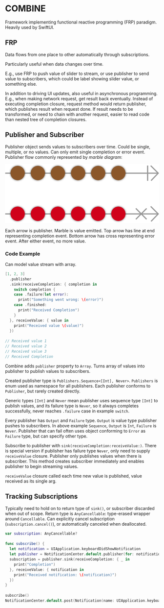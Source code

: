 # COMBINE

Framework implementing functional reactive programming (FRP) paradigm. Heavily used by SwiftUI.

## FRP

Data flows from one place to other automatically through subscriptions.

Particularly useful when data changes over time.

E.g., use FRP to push value of slider to stream, or use publisher to send value to subscribers, which could be label showing slider value, or something else.

In addition to driving UI updates, also useful in asynchronous programming. E.g., when making network request, get result back eventually. Instead of executing completion closure, request method would return publisher, which publishes result when request done. If result needs to be transformed, or need to chain with another request, easier to read code than nested tree of completion closures.

## Publisher and Subscriber

Publisher object sends values to subscribers over time. Could be single, multiple, or no values. Can only emit single completion or error event. Publisher flow commonly represented by _marble diagram_:

![publisher flow marble diagram](../assets/combine_publisher.png)

Each arrow is publisher. Marble is value emitted. Top arrow has line at end representing completion event. Bottom arrow has cross representing error event. After either event, no more value.

### Code Example

Can model value stream with array.

```swift
[1, 2, 3]
  .publisher
  .sink(receiveCompletion: { completion in
    switch completion {
    case .failure(let error):
      print("Something went wrong: \(error)")
    case .finished:
      print("Received Completion")
    }
  }, receiveValue: { value in
    print("Received value \(value)")
  })

// Received value 1
// Received value 2
// Received value 3
// Received Completion
```

Combine adds `publisher` property to `Array`. Turns array of values into publisher to publish values to subscribers.

Created publisher type is `Publishers.Sequence<[Int], Never>`. `Publishers` is enum used as namespace for all publishers. Each publisher conforms to `Publisher`, but rarely created directly.

Generic types `[Int]` and `Never` mean publisher uses sequence type `[Int]` to publish values, and its failure type is `Never`, so it always completes successfully, never reaches `.failure` case in example `switch`.

Every publisher has `Output` and `Failure` type. `Output` is value type publisher pushes to subscribers. In above example `Sequence`, `Output` is `Int`, `Failure` is `Never`. Publisher that can fail often uses object conforming to `Error` as `Failure` type, but can specify other type.

Subscribe to publisher with `sink(receiveCompletion:receiveValue:)`. There is special version if publisher has failure type `Never`, only need to supply `receiveValue` closure. Publisher only publishes values when there is subscriber. This method creates subscriber immediately and enables publisher to begin streaming values.

`receiveValue` closure called each time new value is published, value received as its single arg.

## Tracking Subscriptions

Typically need to hold on to return type of `sink()`, or subscriber discarded when out of scope. Return type is `AnyCancellable`: type-erased wrapper around `Cancellable`. Can explicitly cancel subscription (`subscription.cancel()`), or automatically canceled when deallocated.

```swift
var subscription: AnyCancellable?

func subscribe() {
  let notification = UIApplication.keyboardDidShowNotification
  let publisher = NotificationCenter.default.publisher(for: notification)
  subscription = publisher.sink(receiveCompletion: { _ in
    print("Completion")
  }, receiveValue: { notification in
    print("Received notification: \(notification)")
  })
}

subscribe()
NotificationCenter.default.post(Notification(name: UIApplication.keyboardDidShowNotification))
```
